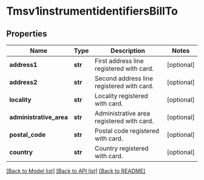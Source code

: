 # Tmsv1instrumentidentifiersBillTo

## Properties
Name | Type | Description | Notes
------------ | ------------- | ------------- | -------------
**address1** | **str** | First address line registered with card. | [optional] 
**address2** | **str** | Second address line registered with card. | [optional] 
**locality** | **str** | Locality registered with card. | [optional] 
**administrative_area** | **str** | Administrative area registered with card. | [optional] 
**postal_code** | **str** | Postal code registered with card. | [optional] 
**country** | **str** | Country registered with card. | [optional] 

[[Back to Model list]](../README.md#documentation-for-models) [[Back to API list]](../README.md#documentation-for-api-endpoints) [[Back to README]](../README.md)


